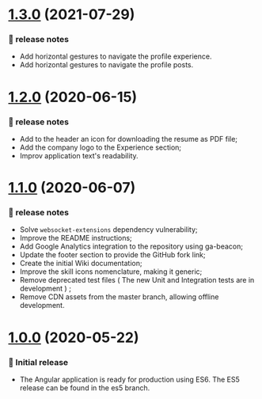 # [1.3.0](https://github.com/guilhermeborgesbastos/live-resume/releases/tag/v1.3) (2021-07-29)
### 📃 release notes
- Add horizontal gestures to navigate the profile experience.
- Add horizontal gestures to navigate the profile posts.


# [1.2.0](https://github.com/guilhermeborgesbastos/live-resume/releases/tag/v1.2) (2020-06-15)
### 📃 release notes
- Add to the header an icon for downloading the resume as PDF file;
- Add the company logo to the Experience section;
- Improv application text's readability.

# [1.1.0](https://github.com/guilhermeborgesbastos/live-resume/releases/tag/v1.1) (2020-06-07)
### 📃 release notes
- Solve `websocket-extensions` dependency vulnerability;
- Improve the README instructions;
- Add Google Analytics integration to the repository using ga-beacon;
- Update the footer section to provide the GitHub fork link;
- Create the initial Wiki documentation;
- Improve the skill icons nomenclature, making it generic;
- Remove deprecated test files ( The new Unit and Integration tests are in development ) ;
- Remove CDN assets from the master branch, allowing offline development.


# [1.0.0](https://github.com/guilhermeborgesbastos/live-resume/releases/tag/v1.0) (2020-05-22)
### 📃 Initial release
- The Angular application is ready for production using ES6. The ES5 release can be found in the es5 branch.